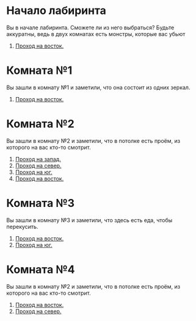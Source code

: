 # Начало лабиринта
Вы в начале лабиринта. Сможете ли из него выбраться? Будьте аккуратны, ведь в двух комнатах есть монстры, которые вас убьют

1. [Проход на восток.](#Комната№1)


# Комната №1
Вы зашли в комнату №1 и заметили, что она состоит из одних зеркал.

1. [Проход на восток.](#Комната№2)


# Комната №2
Вы зашли в комнату №2 и заметили, что в потолке есть проём, из которого на вас кто-то смотрит.

1. [Проход на запад.](#Комната№1)
2. [Проход на север.](#Комната№3)
3. [Проход на юг.](#Комната№4)
4. [Проход на восток.](#Комната№8)


# Комната №3
Вы зашли в комнату №3 и заметили, что здесь есть еда, чтобы перекусить.

1. [Проход на восток.](#Комната№6)
2. [Проход на юг.](#Комната№2)


# Комната №4
Вы зашли в комнату №2 и заметили, что в потолке есть проём, из которого на вас кто-то смотрит.

1. [Проход на восток.](#Комната№5)
2. [Проход на север.](#Комната№2)